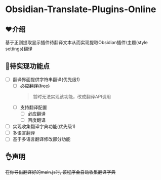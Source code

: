 # Obsidian-Translate-Plugins-Online

## ❤️介绍

基于正则提取显示插件待翻译文本从而实现提取Obsidian插件\主题(style settings)翻译

## 🚀待实现功能点


 - [ ] 翻译界面提供字符串翻译(优先级1)
   - [ ] ~~必应翻译(free)~~
     > 暂时无法实现该功能，改成翻译API调用
   - [ ] 支持翻译配置
     - [ ] 必应翻译
     - [ ] 百度翻译
 - [ ] 实现收集翻译字典功能(优先级1)
 - [ ] 多语言翻译
 - [ ] 基于多语言翻译修改部分功能

## 👌声明

~~在你导出翻译好的main.js时, 该程序会自动收集翻译字典~~